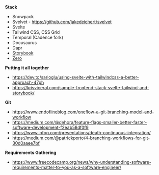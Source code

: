 **Stack**

- Snowpack 
- Svelvet  - https://github.com/jakedeichert/svelvet
- Svelte 
- Tailwind CSS, CSS Grid
- Temporal (Cadence fork)
- Docusaurus
- Dapr
- [Storybook](https://www.learnstorybook.com/)
- [Zero](https://github.com/remoteinterview/zero)

**Putting it all together**

- https://dev.to/sarioglu/using-svelte-with-tailwindcss-a-better-approach-47ph
- https://krisviceral.com/sample-frontend-stack-svelte-tailwind-and-storybook/

**Git**

- https://www.endoflineblog.com/oneflow-a-git-branching-model-and-workflow
- https://medium.com/@dehora/feature-flags-smaller-better-faster-software-development-f2eab58df0f9
- https://www.infoq.com/presentations/death-continuous-integration/
- https://medium.com/@patrickporto/4-branching-workflows-for-git-30d0aaee7bf

**Requirements Gathering**

- https://www.freecodecamp.org/news/why-understanding-software-requirements-matter-to-you-as-a-software-engineer/
